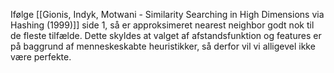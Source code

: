 Ifølge [[Gionis, Indyk, Motwani - Similarity Searching in High Dimensions via Hashing (1999)]] side 1, så er approksimeret nearest neighbor godt nok til de fleste tilfælde. Dette skyldes at valget af afstandsfunktion og features er på baggrund af menneskeskabte heuristikker, så derfor vil vi alligevel ikke være perfekte.